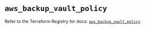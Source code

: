 # `aws_backup_vault_policy`

Refer to the Terraform Registry for docs: [`aws_backup_vault_policy`](https://registry.terraform.io/providers/hashicorp/aws/5.42.0/docs/resources/backup_vault_policy).
